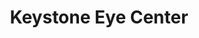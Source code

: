 ---
title: "Keystone Eye Center"
url: /north-miami/keystone-eye-center-biscayne-boulevard/
shop: massage
---
